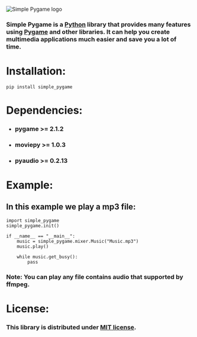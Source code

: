 ![Simple Pygame logo](https://raw.githubusercontent.com/YoutuberTom/Simple_Pygame/main/docs/images/Logo.png)

### Simple Pygame is a [Python](https://www.python.org/) library that provides many features using [Pygame](https://www.pygame.org/news) and other libraries. It can help you create multimedia applications much easier and save you a lot of time.

# **Installation:**

    pip install simple_pygame

# **Dependencies:**

- ### pygame >= 2.1.2
- ### moviepy >= 1.0.3
- ### pyaudio >= 0.2.13

# **Example:**

## In this example we play a mp3 file:

    import simple_pygame
    simple_pygame.init()

    if __name__ == "__main__":
        music = simple_pygame.mixer.Music("Music.mp3")
        music.play()

        while music.get_busy():
            pass

### **Note**: You can play any file contains audio that supported by ffmpeg.

# **License:**

### This library is distributed under [MIT license](https://github.com/YoutuberTom/Simple_Pygame/blob/main/LICENSE).
